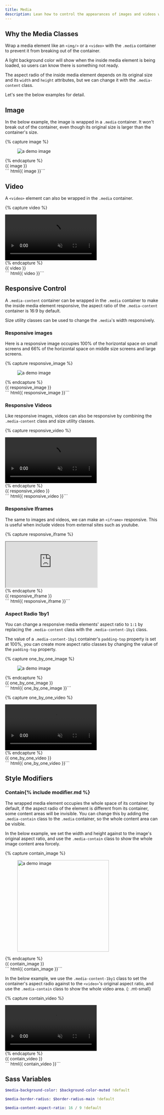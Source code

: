 ```yaml
---
title: Media
description: Lean how to control the appearances of images and videos with the media classes.
---
```


## Why the Media Classes

Wrap a media element like an `<img/>` or a `<video>`
with the `.media` container to prevent it from
breaking out of the container.

A light background color will show
when the inside media element is being loaded,
so users can know there is something not ready.

The aspect radio of the inside media element depends on
its original size and its `width` and `height` attributes,
but we can change it with the `.media-content` class.

Let's see the below examples for detail.

## Image

In the below example, the image is wrapped in a `.media` container.
It won't break out of the container, even though its original size is
larger than the container's size.

<!-- markdownlint-disable -->
{% capture image %}
<figure class="media">
  <img src="{{ '/assets/img/carousel1.jpg' | relative_url }}" alt="a demo image">
</figure>
{% endcapture %}
<div class="example">
  {{ image }}
</div>
``` html{{ image }}```
<!-- markdownlint-enable -->

## Video

A `<video>` element can also be wrapped in the `.media` container.

<!-- markdownlint-disable -->
{% capture video %}
<div class="media">
  <video autoplay loop muted playsinline controls>
    <source type="video/mp4" src="{{ '/assets/video/home-background.mp4' | relative_url }}">
  </video>
</div>
{% endcapture %}
<div class="example">
  {{ video }}
</div>
``` html{{ video }}```
<!-- markdownlint-enable -->

## Responsive Control

A `.media-content` container can be wrapped in the `.media` container
to make the inside media element responsive, the aspect ratio of
the `.media-content` container is 16:9 by default.

Size utility classes can be used to change the `.media`'s
width responsively.

### Responsive images

Here is a responsive image occupies 100% of the horizontal space
on small screens and 66% of the horizontal space on
middle size screens and large screens.

<!-- markdownlint-disable -->
{% capture responsive_image %}
<figure class="media w-100 w-66-m">
  <picture class="media-content">
    <source srcset="{{ '/assets/img/carousel3.jpg' | relative_url }}" media="(min-width: 600px)">
    <img src="{{ '/assets/img/carousel1.jpg' | relative_url }}" alt="a demo image">
  </picture>
</figure>
{% endcapture %}
<div class="example">
  {{ responsive_image }}
</div>
``` html{{ responsive_image }}```
<!-- markdownlint-enable -->

### Responsive Videos

Like responsive images, videos can also be responsive by
combining the `.media-content` class and size utility classes.

<!-- markdownlint-disable -->
{% capture responsive_video %}
<div class="media w-100 w-66-m">
  <div class="media-content">
    <video autoplay loop muted playsinline controls>
      <source type="video/mp4" src="{{ '/assets/video/home-background.mp4' | relative_url }}">
    </video>
  </div>
</div>
{% endcapture %}
<div class="example">
  {{ responsive_video }}
</div>
``` html{{ responsive_video }}```
<!-- markdownlint-enable -->

### Responsive Iframes

The same to images and videos, we can make an `<iframe>` responsive.
This is useful when include videos from external sites such as youtube.

<!-- markdownlint-disable -->
{% capture responsive_iframe %}
<div class="media w-100 w-66-m">
  <div class="media-content">
    <iframe allowfullscreen allow="autoplay; encrypted-media" src="https://www.youtube.com/embed/izGwDsrQ1eQ"></iframe>
  </div>
</div>
{% endcapture %}
<div class="example">
  {{ responsive_iframe }}
</div>
``` html{{ responsive_iframe }}```
<!-- markdownlint-enable -->

### Aspect Radio 1by1

You can change a responsive media elements' aspect ratio to `1:1`
by replacing the `.media-content` class with
the `.media-content-1by1` class.

The value of a `.media-content-1by1` container's `padding-top` property
is set at 100%, you can create more aspect ratio classes by changing
the value of the `padding-top` property.

<!-- markdownlint-disable -->
{% capture one_by_one_image %}
<figure class="media w-100 w-66-m">
  <picture class="media-content-1by1">
    <source srcset="{{ '/assets/img/carousel1.jpg' | relative_url }}" media="(min-width: 600px)">
    <img src="{{ '/assets/img/carousel1.jpg' | relative_url }}" alt="a demo image">
  </picture>
</figure>
{% endcapture %}
<div class="example">
  {{ one_by_one_image }}
</div>
``` html{{ one_by_one_image }}```
<!-- markdownlint-enable -->

<!-- markdownlint-disable -->
{% capture one_by_one_video %}
<div class="media w-100 w-66-m">
  <div class="media-content-1by1">
    <video autoplay loop muted playsinline controls>
      <source type="video/mp4" src="{{ '/assets/video/home-background.mp4' | relative_url }}">
    </video>
  </div>
</div>
{% endcapture %}
<div class="example">
  {{ one_by_one_video }}
</div>
``` html{{ one_by_one_video }}```
<!-- markdownlint-enable -->

## Style Modifiers

### Contain{% include modifier.md %}

The wrapped media element occupies the whole space of its container by default,
if the aspect radio of the element is different from its container,
some content areas will be invisible. You can change this by
adding the `.media-contain` class to the `.media` container,
so the whole content area can be visible.

In the below example, we set the width and height against to
the image's original aspect ratio, and use the `.media-contain` class
to show the whole image content area forcely.

<!-- markdownlint-disable -->
{% capture contain_image %}
<figure class="media media-contain">
  <img width="300" height="300" src="{{ '/assets/img/carousel1.jpg' | relative_url }}" alt="a demo image">
</figure>
{% endcapture %}
<div class="example">
  {{ contain_image }}
</div>
``` html{{ contain_image }}```
<!-- markdownlint-enable -->

In the below example, we use the `.media-content-1by1` class to set
the container's aspect radio against to the `<video>`'s original aspect ratio,
and use the `.media-contain` class to show the whole video area.
{: .mt-small}

<!-- markdownlint-disable -->
{% capture contain_video %}
<div class="media media-contain w-100 w-50-m">
  <div class="media-content-1by1">
    <video autoplay loop muted playsinline controls>
      <source type="video/mp4" src="{{ '/assets/video/home-background.mp4' | relative_url }}">
    </video>
  </div>
</div>
{% endcapture %}
<div class="example">
  {{ contain_video }}
</div>
``` html{{ contain_video }}```
<!-- markdownlint-enable -->

## Sass Variables

``` sass
$media-background-color: $background-color-muted !default
```

``` sass
$media-border-radius: $border-radius-main !default
```

``` sass
$media-content-aspect-ratio: 16 / 9 !default
```